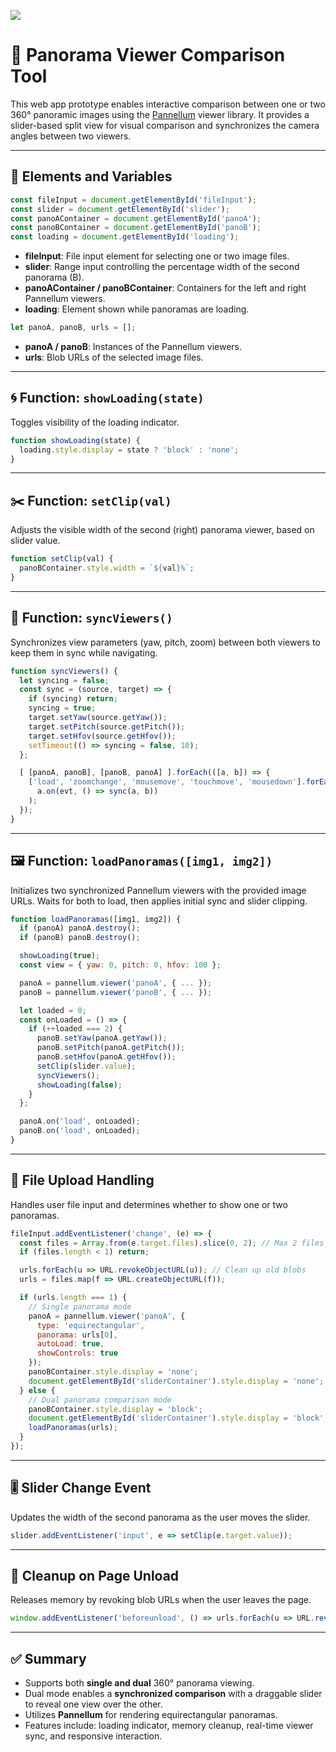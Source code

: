 [![](https://img.shields.io/static/v1?label=Live%20Demo&message=✨&labelColor=2f363d&color=blue&style=flat&logo=github&logoColor=959da5)](https://nickmccarty.me/360-pano-viewer)

# 📜 Panorama Viewer Comparison Tool

This web app prototype enables interactive comparison between one or two 360° panoramic images using the [Pannellum](https://pannellum.org) viewer library. It provides a slider-based split view for visual comparison and synchronizes the camera angles between two viewers.

---

## 🔧 Elements and Variables

```js
const fileInput = document.getElementById('fileInput');
const slider = document.getElementById('slider');
const panoAContainer = document.getElementById('panoA');
const panoBContainer = document.getElementById('panoB');
const loading = document.getElementById('loading');
```

- **fileInput**: File input element for selecting one or two image files.
- **slider**: Range input controlling the percentage width of the second panorama (B).
- **panoAContainer / panoBContainer**: Containers for the left and right Pannellum viewers.
- **loading**: Element shown while panoramas are loading.

```js
let panoA, panoB, urls = [];
```

- **panoA / panoB**: Instances of the Pannellum viewers.
- **urls**: Blob URLs of the selected image files.

---

## 🌀 Function: `showLoading(state)`

Toggles visibility of the loading indicator.

```js
function showLoading(state) {
  loading.style.display = state ? 'block' : 'none';
}
```

---

## ✂️ Function: `setClip(val)`

Adjusts the visible width of the second (right) panorama viewer, based on slider value.

```js
function setClip(val) {
  panoBContainer.style.width = `${val}%`;
}
```

---

## 🔄 Function: `syncViewers()`

Synchronizes view parameters (yaw, pitch, zoom) between both viewers to keep them in sync while navigating.

```js
function syncViewers() {
  let syncing = false;
  const sync = (source, target) => {
    if (syncing) return;
    syncing = true;
    target.setYaw(source.getYaw());
    target.setPitch(source.getPitch());
    target.setHfov(source.getHfov());
    setTimeout(() => syncing = false, 10);
  };

  [ [panoA, panoB], [panoB, panoA] ].forEach(([a, b]) => {
    ['load', 'zoomchange', 'mousemove', 'touchmove', 'mousedown'].forEach(evt =>
      a.on(evt, () => sync(a, b))
    );
  });
}
```

---

## 🖼️ Function: `loadPanoramas([img1, img2])`

Initializes two synchronized Pannellum viewers with the provided image URLs. Waits for both to load, then applies initial sync and slider clipping.

```js
function loadPanoramas([img1, img2]) {
  if (panoA) panoA.destroy();
  if (panoB) panoB.destroy();

  showLoading(true);
  const view = { yaw: 0, pitch: 0, hfov: 100 };

  panoA = pannellum.viewer('panoA', { ... });
  panoB = pannellum.viewer('panoB', { ... });

  let loaded = 0;
  const onLoaded = () => {
    if (++loaded === 2) {
      panoB.setYaw(panoA.getYaw());
      panoB.setPitch(panoA.getPitch());
      panoB.setHfov(panoA.getHfov());
      setClip(slider.value);
      syncViewers();
      showLoading(false);
    }
  };

  panoA.on('load', onLoaded);
  panoB.on('load', onLoaded);
}
```

---

## 📂 File Upload Handling

Handles user file input and determines whether to show one or two panoramas.

```js
fileInput.addEventListener('change', (e) => {
  const files = Array.from(e.target.files).slice(0, 2); // Max 2 files
  if (files.length < 1) return;

  urls.forEach(u => URL.revokeObjectURL(u)); // Clean up old blobs
  urls = files.map(f => URL.createObjectURL(f));

  if (urls.length === 1) {
    // Single panorama mode
    panoA = pannellum.viewer('panoA', {
      type: 'equirectangular',
      panorama: urls[0],
      autoLoad: true,
      showControls: true
    });
    panoBContainer.style.display = 'none';
    document.getElementById('sliderContainer').style.display = 'none';
  } else {
    // Dual panorama comparison mode
    panoBContainer.style.display = 'block';
    document.getElementById('sliderContainer').style.display = 'block';
    loadPanoramas(urls);
  }
});
```

---

## 🎚️ Slider Change Event

Updates the width of the second panorama as the user moves the slider.

```js
slider.addEventListener('input', e => setClip(e.target.value));
```

---

## 🧹 Cleanup on Page Unload

Releases memory by revoking blob URLs when the user leaves the page.

```js
window.addEventListener('beforeunload', () => urls.forEach(u => URL.revokeObjectURL(u)));
```

---

## ✅ Summary

- Supports both **single and dual** 360° panorama viewing.
- Dual mode enables a **synchronized comparison** with a draggable slider to reveal one view over the other.
- Utilizes **Pannellum** for rendering equirectangular panoramas.
- Features include: loading indicator, memory cleanup, real-time viewer sync, and responsive interaction.
